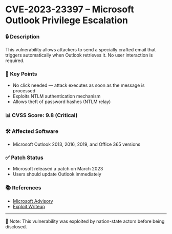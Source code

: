 # CVE-2023-23397 – Microsoft Outlook Privilege Escalation

### 🔒 Description
This vulnerability allows attackers to send a specially crafted email that triggers automatically when Outlook retrieves it. No user interaction is required.

### 🧠 Key Points
- No click needed — attack executes as soon as the message is processed  
- Exploits NTLM authentication mechanism  
- Allows theft of password hashes (NTLM relay)

### 📊 CVSS Score: 9.8 (Critical)

### 🛠 Affected Software
- Microsoft Outlook 2013, 2016, 2019, and Office 365 versions

### ✅ Patch Status
- Microsoft released a patch on March 2023  
- Users should update Outlook immediately

### 📚 References
- [Microsoft Advisory](https://msrc.microsoft.com/update-guide/vulnerability/CVE-2023-23397)
- [Exploit Writeup](https://www.bleepingcomputer.com/news/microsoft/microsoft-outlook-zero-day-exploit-used-by-russian-hackers/)

---

📌 Note: This vulnerability was exploited by nation-state actors before being disclosed.
